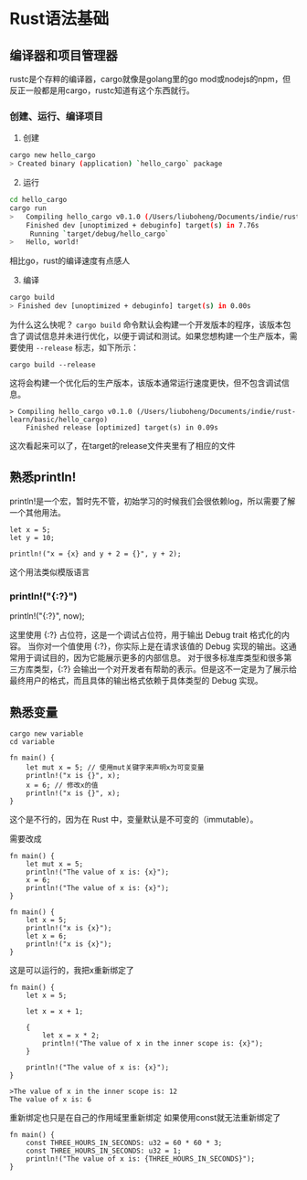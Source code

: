 # Rust语法基础

## 编译器和项目管理器
rustc是个存粹的编译器，cargo就像是golang里的go mod或nodejs的npm，但反正一般都是用cargo，rustc知道有这个东西就行。

### 创建、运行、编译项目

1. 创建
```bash
cargo new hello_cargo
> Created binary (application) `hello_cargo` package
```

2. 运行
```bash
cd hello_cargo
cargo run 
>   Compiling hello_cargo v0.1.0 (/Users/liuboheng/Documents/indie/rust-learn/basic/hello_cargo)
    Finished dev [unoptimized + debuginfo] target(s) in 7.76s
     Running `target/debug/hello_cargo`
>   Hello, world!
```
相比go，rust的编译速度有点感人

3. 编译
```bash
cargo build
> Finished dev [unoptimized + debuginfo] target(s) in 0.00s
```
为什么这么快呢？
`cargo build` 命令默认会构建一个开发版本的程序，该版本包含了调试信息并未进行优化，以便于调试和测试。如果您想构建一个生产版本，需要使用 `--release` 标志，如下所示：

```
cargo build --release

```

这将会构建一个优化后的生产版本，该版本通常运行速度更快，但不包含调试信息。

```
> Compiling hello_cargo v0.1.0 (/Users/liuboheng/Documents/indie/rust-learn/basic/hello_cargo)
    Finished release [optimized] target(s) in 0.09s
```
这次看起来可以了，在target的release文件夹里有了相应的文件

## 熟悉println!

println!是一个宏，暂时先不管，初始学习的时候我们会很依赖log，所以需要了解一个其他用法。

```
let x = 5;
let y = 10;

println!("x = {x} and y + 2 = {}", y + 2);
```
这个用法类似模版语言

### println!("{:?}")

println!("{:?}", now);

这里使用 {:?} 占位符，这是一个调试占位符，用于输出 Debug trait 格式化的内容。
当你对一个值使用 {:?}，你实际上是在请求该值的 Debug 实现的输出。这通常用于调试目的，因为它能展示更多的内部信息。
对于很多标准库类型和很多第三方库类型，{:?} 会输出一个对开发者有帮助的表示。但是这不一定是为了展示给最终用户的格式，而且具体的输出格式依赖于具体类型的 Debug 实现。

## 熟悉变量

```
cargo new variable
cd variable
```



```
fn main() {
    let mut x = 5; // 使用mut关键字来声明x为可变变量
    println!("x is {}", x);
    x = 6; // 修改x的值
    println!("x is {}", x);
}
```
这个是不行的，因为在 Rust 中，变量默认是不可变的（immutable）。

需要改成
```
fn main() {
    let mut x = 5;
    println!("The value of x is: {x}");
    x = 6;
    println!("The value of x is: {x}");
}
```

```
fn main() {
    let x = 5;
    println!("x is {x}");
    let x = 6;
    println!("x is {x}");
}
```
这是可以运行的，我把x重新绑定了

```
fn main() {
    let x = 5;

    let x = x + 1;

    {
        let x = x * 2;
        println!("The value of x in the inner scope is: {x}");
    }

    println!("The value of x is: {x}");
}

>The value of x in the inner scope is: 12
The value of x is: 6
```
重新绑定也只是在自己的作用域里重新绑定
如果使用const就无法重新绑定了

```
fn main() {
    const THREE_HOURS_IN_SECONDS: u32 = 60 * 60 * 3;
    const THREE_HOURS_IN_SECONDS: u32 = 1;
    println!("The value of x is: {THREE_HOURS_IN_SECONDS}");
}
```
